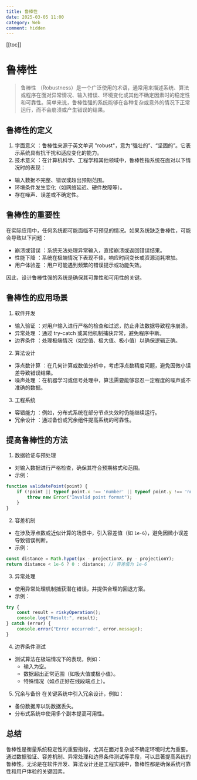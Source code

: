 ```yaml
---
title: 鲁棒性
date: 2025-03-05 11:00
category: Web
comment: hidden
---
```


[[toc]]

# 鲁棒性
>鲁棒性 （Robustness）是一个广泛使用的术语，通常用来描述系统、算法或程序在面对异常情况、输入错误、环境变化或其他不确定因素时的稳定性和可靠性。简单来说，鲁棒性强的系统能够在各种复杂或意外的情况下正常运行，而不会崩溃或产生错误的结果。

## 鲁棒性的定义
1. 字面意义 ：鲁棒性来源于英文单词 "robust"，意为“强壮的”、“坚固的”。它表示系统具有抗干扰和适应变化的能力。
2. 技术意义 ：在计算机科学、工程学和其他领域中，鲁棒性指系统在面对以下情况时的表现：
- 输入数据不完整、错误或超出预期范围。
- 环境条件发生变化（如网络延迟、硬件故障等）。
- 存在噪声、误差或不确定性。

## 鲁棒性的重要性
在实际应用中，任何系统都可能面临不可预见的情况。如果系统缺乏鲁棒性，可能会导致以下问题：
- 崩溃或错误 ：系统无法处理异常输入，直接崩溃或返回错误结果。
- 性能下降 ：系统在极端情况下表现不佳，响应时间变长或资源消耗增加。
- 用户体验差 ：用户可能遇到频繁的错误提示或功能失效。

因此，设计鲁棒性强的系统是确保其可靠性和可用性的关键。

## 鲁棒性的应用场景
1. 软件开发
- 输入验证 ：对用户输入进行严格的检查和过滤，防止非法数据导致程序崩溃。
- 异常处理 ：通过 try-catch 或其他机制捕获异常，避免程序中断。
- 边界条件 ：处理极端情况（如空值、极大值、极小值）以确保逻辑正确。
2. 算法设计
- 浮点数计算 ：在几何计算或数值分析中，考虑浮点数精度问题，避免因微小误差导致错误结果。
- 噪声处理 ：在机器学习或信号处理中，算法需要能够容忍一定程度的噪声或不准确的数据。
3. 工程系统
- 容错能力 ：例如，分布式系统在部分节点失效时仍能继续运行。
- 冗余设计 ：通过备份或冗余组件提高系统的可靠性。

## 提高鲁棒性的方法
1. 数据验证与预处理
- 对输入数据进行严格检查，确保其符合预期格式和范围。
- 示例：
```js
function validatePoint(point) {
    if (!point || typeof point.x !== 'number' || typeof point.y !== 'number') {
        throw new Error("Invalid point format");
    }
}
```
2. 容差机制
- 在涉及浮点数或近似计算的场景中，引入容差值（如 `1e-6`），避免因微小误差导致错误判断。
- 示例：
```js
const distance = Math.hypot(px - projectionX, py - projectionY);
return distance < 1e-6 ? 0 : distance; // 容差值为 1e-6
```
3. 异常处理
- 使用异常处理机制捕获潜在错误，并提供合理的回退方案。
- 示例：
```js
try {
    const result = riskyOperation();
    console.log("Result:", result);
} catch (error) {
    console.error("Error occurred:", error.message);
}
```
4. 边界条件测试
- 测试算法在极端情况下的表现，例如：
  - 输入为空。
  - 数据超出正常范围（如极大值或极小值）。
  - 特殊情况（如点正好在线段端点上）。
5. 冗余与备份
在关键系统中引入冗余设计，例如：
- 备份数据库以防数据丢失。
- 分布式系统中使用多个副本提高可用性。

## 总结
鲁棒性是衡量系统稳定性的重要指标，尤其在面对复杂或不确定环境时尤为重要。通过数据验证、容差机制、异常处理和边界条件测试等手段，可以显著提高系统的鲁棒性。无论是在软件开发、算法设计还是工程实践中，鲁棒性都是确保系统可靠性和用户体验的关键因素。